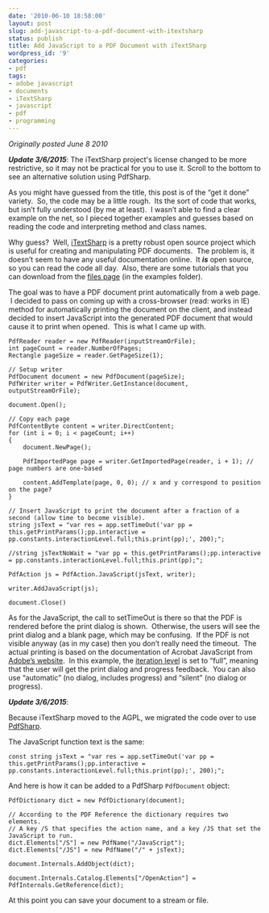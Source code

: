 ```yaml
---
date: '2010-06-10 18:58:00'
layout: post
slug: add-javascript-to-a-pdf-document-with-itextsharp
status: publish
title: Add JavaScript to a PDF Document with iTextSharp
wordpress_id: '9'
categories:
- pdf
tags:
- adobe javascript
- documents
- iTextSharp
- javascript
- pdf
- programming
---
```


_Originally posted June 8 2010_

_**Update 3/6/2015**_: The iTextSharp project's license changed to be more restrictive, so it may not be practical for you to use it. Scroll to the bottom to see an alternative solution using PdfSharp.  

As you might have guessed from the title, this post is of the “get it done” variety.  So, the code may be a little rough.  Its the sort of code that works, but isn’t fully understood (by me at least).  I wasn’t able to find a clear example on the net, so I pieced together examples and guesses based on reading the code and interpreting method and class names.

Why guess?  Well, [iTextSharp](http://sourceforge.net/projects/itextsharp/) is a pretty robust open source project which is useful for creating and manipulating PDF documents.  The problem is, it doesn’t seem to have any useful documentation online.  It **_is_** open source, so you can read the code all day.  Also, there are some tutorials that you can download from the [files page](http://sourceforge.net/projects/itextsharp/files/) (in the examples folder).

The goal was to have a PDF document print automatically from a web page.  I decided to pass on coming up with a cross-browser (read: works in IE) method for automatically printing the document on the client, and instead decided to insert JavaScript into the generated PDF document that would cause it to print when opened.  This is what I came up with.

    PdfReader reader = new PdfReader(inputStreamOrFile);
    int pageCount = reader.NumberOfPages;
    Rectangle pageSize = reader.GetPageSize(1);
    
    // Setup writer
    PdfDocument document = new PdfDocument(pageSize);
    PdfWriter writer = PdfWriter.GetInstance(document, outputStreamOrFile);
    
    document.Open();
    
    // Copy each page
    PdfContentByte content = writer.DirectContent;
    for (int i = 0; i < pageCount; i++)
    {
    	document.NewPage();
    
    	PdfImportedPage page = writer.GetImportedPage(reader, i + 1); // page numbers are one-based
    
    	content.AddTemplate(page, 0, 0); // x and y correspond to position on the page?
    }
    
    // Insert JavaScript to print the document after a fraction of a second (allow time to become visible).
    string jsText = "var res = app.setTimeOut('var pp = this.getPrintParams();pp.interactive = pp.constants.interactionLevel.full;this.print(pp);', 200);";
    
    //string jsTextNoWait = "var pp = this.getPrintParams();pp.interactive = pp.constants.interactionLevel.full;this.print(pp);";
    
    PdfAction js = PdfAction.JavaScript(jsText, writer);
    
    writer.AddJavaScript(js);
    
    document.Close()

As for the JavaScript, the call to setTimeOut is there so that the PDF is rendered before the print dialog is shown.  Otherwise, the users will see the print dialog and a blank page, which may be confusing.  If the PDF is not visible anyway (as in my case) then you don’t really need the timeout.  The actual printing is based on the documentation of Acrobat JavaScript from [Adobe’s website](http://livedocs.adobe.com/acrobat_sdk/9.1/Acrobat9_1_HTMLHelp/wwhelp/wwhimpl/js/html/wwhelp.htm?href=JS_API_AcroJSPreface.87.6.html&accessible=true).  In this example, the [iteration level](http://livedocs.adobe.com/acrobat_sdk/9.1/Acrobat9_1_HTMLHelp/wwhelp/wwhimpl/js/html/wwhelp.htm?href=JS_API_AcroJSPreface.87.6.html&accessible=true) is set to “full”, meaning that the user will get the print dialog and progress feedback.  You can also use “automatic” (no dialog, includes progress) and “silent” (no dialog or progress).

_**Update 3/6/2015**_:

Because iTextSharp moved to the AGPL, we migrated the code over to use [PdfSharp](https://www.nuget.org/packages/PdfSharp).

The JavaScript function text is the same:

    const string jsText = "var res = app.setTimeOut('var pp = this.getPrintParams();pp.interactive = pp.constants.interactionLevel.full;this.print(pp);', 200);";

And here is how it can be added to a PdfSharp `PdfDocument` object:

    PdfDictionary dict = new PdfDictionary(document);
    
    // According to the PDF Reference the dictionary requires two elements.
    // A key /S that specifies the action name, and a key /JS that set the JavaScript to run.
    dict.Elements["/S"] = new PdfName("/JavaScript");
    dict.Elements["/JS"] = new PdfName("/" + jsText);
    
    document.Internals.AddObject(dict);
    
    document.Internals.Catalog.Elements["/OpenAction"] = PdfInternals.GetReference(dict);

At this point you can save your document to a stream or file.
